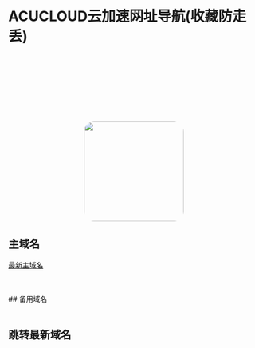 # ACUCLOUD云加速网址导航(收藏防走丢)

<br />
<br />

<html>
<head>
    <title>JcMan</title>
    <style type="text/css">
    .image2{
        margin-top: 100px; 
        width:200px; 
        height:200px; 
        border-radius:20px; 
    }
    </style>
</head>
<body>
<center>
<img class="image2" src="https://acucloudc.ml/images/ssrlogo.jpg"/> 
</center>
</body>
</html>

## 主域名

[最新主域名](https://acucloudc.ml)

<br />
<br />
## 备用域名

<br />
<br />

## 跳转最新域名
<br />
<br />
